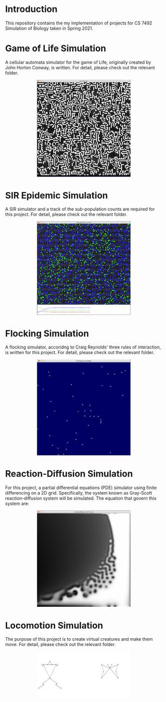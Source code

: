# Introduction 
This repository contains the my implementation of projects for CS 7492 Simulation of Biology taken in Spring 2021. 

# Game of Life Simulation
A cellular automata simulator for the game of Life, originally created by John Horton Conway, is written. For detail, please check out the relevant folder.
<!-- ![drawing](./demo_pics/life-simulator-demo.png) -->
<p align="center">
    <img src="./demo_pics/life-simulator-demo.png" alt="drawing" width="300"/>
</p>

# SIR Epidemic Simulation
A SIR simulator and a track of the sub-population counts are required for this project. For detail, please check out the relevant folder.
<p align="center">
    <img src="./demo_pics/sir_epidemic_model_demo.png" alt="drawing" width="300" height="300"/>
</p>


# Flocking Simulation
A flocking simulator, accoridng to Craig Reynolds' three rules of interaction, is written for this project. For detail, please check out the relevant folder.
<p align="center">
    <img src="./demo_pics/flocking_simulation_demo.png" alt="drawing" width="300"/>
</p>


# Reaction-Diffusion Simulation
For this project, a partial differential equations (PDE) simulator using finite differencing on a 2D grid. Specifically, the system known as Gray-Scott reaction-diffusion system will be simulated. The equation that govern this system are:
<p align="center">
    <img src="./demo_pics/reaction_diffusion_demo.png" alt="drawing" width="300"/>
</p>

# Locomotion Simulation
The purpose of this project is to create virtual creatures and make them move. For detail, please check out the relevant folder.
<p align="center">
    <img src="./demo_pics/locomotion_demo.png" alt="drawing" width="300" height="150"/>
</p>